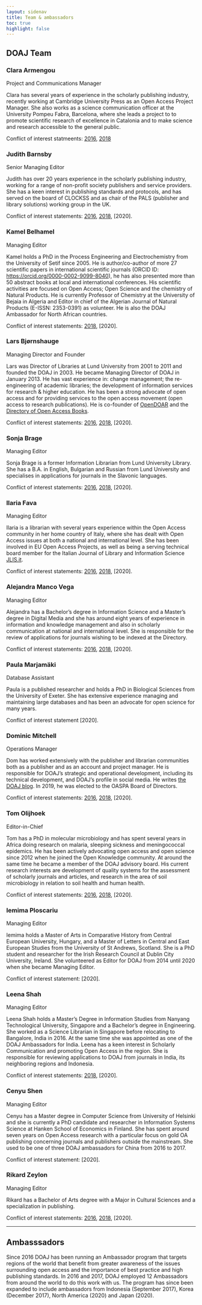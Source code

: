 ```yaml
---
layout: sidenav
title: Team & ambassadors
toc: true
highlight: false
---
```


## DOAJ Team

### Clara Armengou

Project and Communications Manager

Clara has several years of experience in the scholarly publishing industry, recently working at Cambridge University Press as an Open Access Project Manager. She also works as a science communication officer at the University Pompeu Fabra, Barcelona, where she leads a project to to promote scientific research of excellence in Catalonia and to make science and research accessible to the general public.

Conflict of interest statmeents: [2016](https://drive.google.com/file/d/0ByRf6PVViI-mbDFybndLbldEbFE/view?usp=sharing), [2018](https://drive.google.com/file/d/1LHmZSZ6bwf6U71fNvIibJa6R1lquNhfR/view?usp=sharing)

### Judith Barnsby

Senior Managing Editor

Judith has over 20 years experience in the scholarly publishing industry, working for a range of non-profit society publishers and service providers. She has a keen interest in publishing standards and protocols, and has served on the board of CLOCKSS and as chair of the PALS (publisher and library solutions) working group in the UK.

Conflict of interest statements: [2016](https://drive.google.com/file/d/0B0fPCpIPjZlmb3JmVkFYbjN5aTh1OUhLd2lZaEV0ZlFwbTZV/view?usp=sharing), [2018](https://drive.google.com/file/d/0B0fPCpIPjZlmb3JmVkFYbjN5aTh1OUhLd2lZaEV0ZlFwbTZV/view?usp=sharing), [2020].

### Kamel Belhamel

Managing Editor

Kamel holds a PhD in the Process Engineering and Electrochemistry from the University of Setif since 2005. He is author/co-author of more 27 scientific papers in international scientific journals (ORCID ID: https://orcid.org/0000-0002-9099-8040), he has also presented more than 50 abstract books at local and international conferences. His scientific activities are focused on Open Access; Open Science and the chemistry of Natural Products. He is currently Professor of Chemistry at the University of Bejaia in Algeria and Editor in chief of the Algerian Journal of Natural Products (E-ISSN: 2353-0391) as volunteer. He is also the DOAJ Ambassador for North African countries.

Conflict of interest statements: [2018](https://drive.google.com/file/d/1JdF2kh-fLXz8kPGN_3ijDt5y9K6s0hOQ/view?usp=sharing), [2020].

### Lars Bjørnshauge

Managing Director and Founder

Lars was Director of Libraries at Lund University from 2001 to 2011 and founded the DOAJ in 2003. He became Managing Director of DOAJ in January 2013. He has vast experience in: change management; the re-engineering of academic libraries; the development of information services for research & higher education. He has been a strong advocate of open access and for providing services to the open access movement (open access to research publications). He is co-founder of [OpenDOAR](http://www.opendoar.org/) and the [Directory of Open Access Books](https://www.doabooks.org/).

Conflict of interest statements: [2016](https://drive.google.com/file/d/0ByRf6PVViI-mbmo2aU9NWkx5dGs/view?usp=sharing), [2018](https://drive.google.com/file/d/1mm1a8nbY5MQX9loqIs2ZQuVN-73RfPuN/view?usp=sharing), [2020].

### Sonja Brage

Managing Editor

Sonja Brage is a former Information Librarian from Lund University Library. She has a B.A. in English, Bulgarian and Russian from Lund University and specialises in applications for journals in the Slavonic languages.

Conflict of interest statements: [2016](https://drive.google.com/file/d/0ByRf6PVViI-mNUFoZWV4YnZ3bDg/view?usp=sharing), [2018](https://drive.google.com/file/d/1M5AGEDP79uk2olCcmVYjKCsmzL7tG2Vc/view?usp=sharing), [2020].

### Ilaria Fava

Managing Editor

Ilaria is a librarian with several years experience within the Open Access community in her home country of Italy, where she has dealt with Open Access issues at both a national and international level. She has been involved in EU Open Access Projects, as well as being a serving technical board member for the Italian Journal of Library and Information Science [JLIS.it](https://www.jlis.it/).

Conflict of interest statements: [2016](https://drive.google.com/file/d/0ByRf6PVViI-mY2dRZTR5eTFjQkk/view?usp=sharing), [2018](https://drive.google.com/file/d/1AMi0uIWHgEiaqmJLM7f_SFsiLEJENfjF/view?usp=sharing), [2020].

### Alejandra Manco Vega

Managing Editor

Alejandra has a Bachelor’s degree in Information Science and a Master’s degree in Digital Media and she has around eight years of experience in information and knowledge management and also in scholarly communication at national and international level. She is responsible for the review of applications for journals wishing to be indexed at the Directory.

Conflict of interest statements: [2016](https://drive.google.com/file/d/0ByRf6PVViI-mVFhjdkZWaFJZOTQ/view?usp=sharing), [2018](https://drive.google.com/file/d/0ByRf6PVViI-mRlRYTDBPRlZiWTRxQ3VMTUZpQnZ5ZkwyLVQ4/view?usp=sharing), [2020].

### Paula Marjamäki

Database Assistant

Paula is a published researcher and holds a PhD in Biological Sciences from the University of Exeter. She has extensive experience managing and maintaining large databases and has been an advocate for open science for many years.

Conflict of interest statement [2020].

### Dominic Mitchell

Operations Manager

Dom has worked extensively with the publisher and librarian communities both as a publisher and as an account and project manager. He is responsible for DOAJ’s strategic and operational development, including its technical development, and DOAJ’s profile in social media. He writes [the DOAJ blog](https://blog.doaj.org/). In 2019, he was elected to the OASPA Board of Directors.

Conflict of interest statements: [2016](https://drive.google.com/file/d/0ByRf6PVViI-mWmU0UHZqZm1xcDQ/view?usp=sharing), [2018](https://drive.google.com/file/d/13XX_GUrw2xRmXARjRrTxegULPT8Redka/view?usp=sharing), [2020].

### Tom Olijhoek

Editor-in-Chief

Tom has a PhD in molecular microbiology and has spent several years in Africa doing research on malaria, sleeping sickness and meningococcal epidemics. He has been actively advocating open access and open science since 2012 when he joined the Open Knowledge community. At around the same time he became a member of the DOAJ advisory board. His current research interests are development of quality systems for the assessment of scholarly journals and articles, and research in the area of soil microbiology in relation to soil health and human health.

Conflict of interest statements: [2016](https://drive.google.com/file/d/0ByRf6PVViI-mYUFZNDRISTZodUU/view?usp=sharing), [2018](https://drive.google.com/file/d/1x0w-a1TWQdJDKPtQpGhmDZSdA4BhFSpI/view?usp=sharing), [2020].

### Iemima Ploscariu

Managing Editor

Iemima holds a Master of Arts in Comparative History from Central European University, Hungary, and a Master of Letters in Central and East European Studies from the University of St Andrews, Scotland. She is a PhD student and researcher for the Irish Research Council at Dublin City University, Ireland. She volunteered as Editor for DOAJ from 2014 until 2020 when she became Managing Editor.

Conflict of interest statement: [2020].

### Leena Shah

Managing Editor

Leena Shah holds a Master’s Degree in Information Studies from Nanyang Technological University, Singapore and a Bachelor’s degree in Engineering. She worked as a Science Librarian in Singapore before relocating to Bangalore, India in 2016. At the same time she was appointed as one of the DOAJ Ambassadors for India. Leena has a keen interest in Scholarly Communication and promoting Open Access in the region. She is responsible for reviewing applications to DOAJ from journals in India, its neighboring regions and Indonesia.

Conflict of interest statements: [2018](https://drive.google.com/file/d/1tifEjAIlU3txBw9DjIcRW9cZL7YG7_nU/view?usp=sharing), [2020].

### Cenyu Shen

Managing Editor

Cenyu has a Master degree in Computer Science from University of Helsinki and she is currently a PhD candidate and researcher in Information Systems Science at Hanken School of Economics in Finland. She has spent around seven years on Open Access research with a particular focus on gold OA publishing concerning journals and publishers outside the mainstream. She used to be one of three DOAJ ambassadors for China from 2016 to 2017.

Conflict of interest statement: [2020].

### Rikard Zeylon

Managing Editor

Rikard has a Bachelor of Arts degree with a Major in Cultural Sciences and a specialization in publishing.

Conflict of interest statements: [2016](https://drive.google.com/file/d/0ByRf6PVViI-mdnJPdldOM0hUMFU/view?usp=sharing), [2018](https://drive.google.com/file/d/1tOnW8L6TwolyLpIXwMKTITf9wGh_ukLb/view?usp=sharing), [2020].

---

## Ambasssadors

Since 2016 DOAJ has been running an Ambassador program that targets regions of the world that benefit from greater awareness of the issues surrounding open access and the importance of best practice and high publishing standards. In 2016 and 2017, DOAJ employed 12 Ambassadors from around the world to do this work with us. The program has since been expanded to include ambassadors from Indonesia (September 2017), Korea (December 2017), North America (2020) and Japan (2020).
